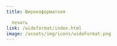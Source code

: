 ```yaml
---
title: Широкоформатная

  печать
link: /wideformat/index.html
image: /assets/img/icons/wideFormat.png
---
```

